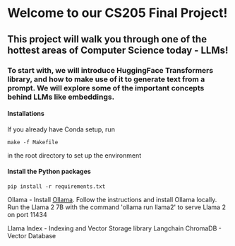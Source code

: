 # Welcome to our CS205 Final Project!
## This project will walk you through one of the hottest areas of Computer Science today - LLMs!
### To start with, we will introduce HuggingFace Transformers library, and how to make use of it to generate text from a prompt. We will explore some of the important concepts behind LLMs like embeddings. 

#### Installations

If you already have Conda setup, run 

```
make -f Makefile
```

in the root directory to set up the environment

#### Install the Python packages 

```
pip install -r requirements.txt 
```

Ollama - Install [Ollama](https://ollama.ai/download). Follow the instructions and install Ollama locally. Run the Llama 2 7B with the command 'ollama run llama2' to serve Llama 2 on port 11434

Llama Index - Indexing and Vector Storage library
Langchain
ChromaDB - Vector Database